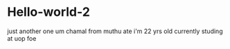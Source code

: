 # Hello-world-2
just another one
um chamal from muthu ate
i'm 22 yrs old 
currently studing at uop foe 
